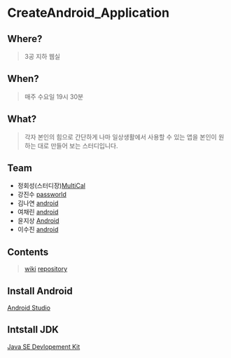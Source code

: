 # CreateAndroid_Application

## Where? 
> 3공 지하 웹실 
## When? 
> 매주 수요일 19시 30분 
## What? 
> 각자 본인의 힘으로 간단하게 나마 일상생활에서 사용할 수 있는 앱을 본인이 원하는 대로 만들어 보는 스터디입니다.
## Team 
- 정회성(스터디장)[MultiCal](https://github.com/Jaram2017/MultiCal)
- 강진수 [passworld](https://github.com/ja01001/My_Passwords-)
- 김나연 [android](https://github.com/na2na8/Festival)
- 여채린 [android](https://github.com/ChaeLinYeo/jaram-android-project)
- 윤지상 [Android](https://github.com/beargrllys/Android)
- 이수진 [android](https://github.com/Lee-Su-Jin/android)

## Contents
>[wiki](https://github.com/Jaram2017/CreateAndroid_Application/wiki)
>[repository](https://github.com/Jaram2017/create-android-app)

## Install Android
[Android Studio](https://developer.android.com/studio/index.html?hl=ko)
## Intstall JDK
[Java SE Devlopement Kit](http://www.oracle.com/technetwork/java/javase/downloads/index.html)
